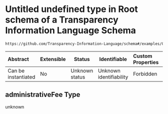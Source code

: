 # Untitled undefined type in Root schema of a Transparency Information Language Schema

```txt
https://github.com/Transparency-Information-Language/schema#/examples/0/accessAndDataPortability/administrativeFee
```




| Abstract            | Extensible | Status         | Identifiable            | Custom Properties | Additional Properties | Access Restrictions | Defined In                                                           |
| :------------------ | ---------- | -------------- | ----------------------- | :---------------- | --------------------- | ------------------- | -------------------------------------------------------------------- |
| Can be instantiated | No         | Unknown status | Unknown identifiability | Forbidden         | Allowed               | none                | [tilt-schema.json\*](../out/tilt-schema.json "open original schema") |

## administrativeFee Type

unknown
